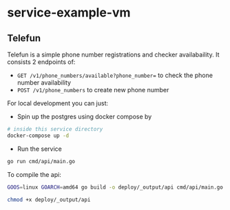 # service-example-vm

## Telefun

Telefun is a simple phone number registrations and checker availabaility. It consists 2 endpoints of:

- `GET /v1/phone_numbers/available?phone_number=` to check the phone number availability
- `POST /v1/phone_numbers` to create new phone number

For local development you can just:

- Spin up the postgres using docker compose by

```sh
# inside this service directory
docker-compose up -d
```

- Run the service

```sh
go run cmd/api/main.go
```

To compile the api:

```sh
GOOS=linux GOARCH=amd64 go build -o deploy/_output/api cmd/api/main.go

chmod +x deploy/_output/api
```
